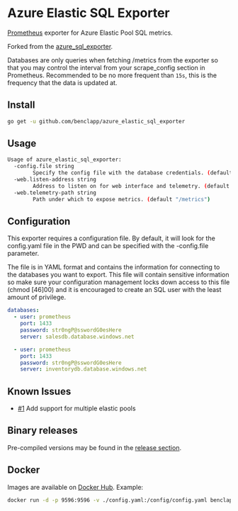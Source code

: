 # Azure Elastic SQL Exporter

[Prometheus](https://prometheus.io/) exporter for Azure Elastic Pool SQL metrics.

Forked from the [azure_sql_exporter](https://github.com/iamseth/azure_sql_exporter/).

Databases are only queries when fetching /metrics from the exporter so that you may control the interval from your scrape_config section in Prometheus. Recommended to be no more frequent than `15s`, this is the frequency that the data is updated at.

## Install

```bash
go get -u github.com/benclapp/azure_elastic_sql_exporter
```

## Usage
```bash
Usage of azure_elastic_sql_exporter:
  -config.file string
    	Specify the config file with the database credentials. (default "./config.yaml")
  -web.listen-address string
    	Address to listen on for web interface and telemetry. (default ":9596")
  -web.telemetry-path string
    	Path under which to expose metrics. (default "/metrics")
```

## Configuration

This exporter requires a configuration file. By default, it will look for the config.yaml file in the PWD and can be specified with the -config.file parameter.

The file is in YAML format and contains the information for connecting to the databases you want to export. This file will contain sensitive information so make sure your configuration management locks down access to this file (chmod [46]00) and it is encouraged to create an SQL user with the least amount of privilege.

```yaml
databases:
  - user: prometheus
    port: 1433
    password: str0ngP@sswordG0esHere
    server: salesdb.database.windows.net

  - user: prometheus
    port: 1433
    password: str0ngP@sswordG0esHere
    server: inventorydb.database.windows.net
```

## Known Issues

- [#1](https://github.com/benclapp/azure_elastic_sql_exporter/issues/1) Add support for multiple elastic pools

## Binary releases

Pre-compiled versions may be found in the [release section](https://github.com/benclapp/azure_elastic_sql_exporter/releases).

## Docker

Images are available on [Docker Hub](https://hub.docker.com/r/benclapp/azure_elastic_sql_exporter/). Example:

```bash
docker run -d -p 9596:9596 -v ./config.yaml:/config/config.yaml benclapp/azure_elastic_sql_exporter:latest -config.file /config/config.yaml
```
